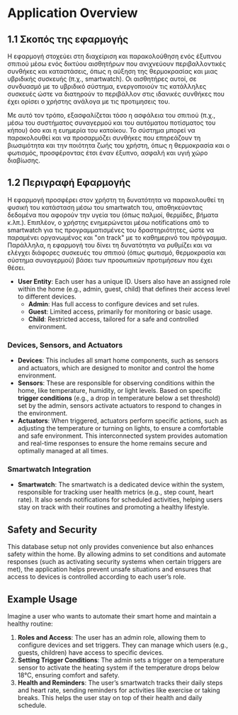 # Application Overview

## 1.1 Σκοπός της εφαρμογής

Η εφαρμογή στοχεύει στη διαχείριση και παρακολούθηση ενός έξυπνου σπιτιού μέσω ενός δικτύου αισθητήρων που ανιχνεύουν περιβαλλοντικές συνθήκες και καταστάσεις, όπως η αύξηση της θερμοκρασίας και μιας υβριδικής συσκευής (π.χ., smartwatch). Οι αισθητήρες αυτοί, σε συνδυασμό με το υβριδικό σύστημα, ενεργοποιούν τις κατάλληλες συσκευές ώστε να διατηρούν το περιβάλλον στις ιδανικές συνθήκες που έχει ορίσει ο χρήστης ανάλογα με τις προτιμησεις του.

Με αυτό τον τρόπο, εξασφαλίζεται τόσο η ασφάλεια του σπιτιού (π.χ., μέσω του συστήματος συναγερμού και του αυτόματου ποτίσματος του κήπου) όσο και η ευημερία του κατοίκου. Το σύστημα μπορεί να παρακολουθεί και να προσαρμόζει συνθήκες που επηρεάζουν τη βιωσιμότητα και την ποιότητα ζωής του χρήστη, όπως η θερμοκρασία και ο φωτισμός, προσφέροντας έτσι έναν έξυπνο, ασφαλή και υγιή χώρο διαβίωσης.


## 1.2	Περιγραφή Εφαρμογής

Η εφαρμογή προσφέρει στον χρήστη τη δυνατότητα να παρακολουθεί τη φυσική του κατάσταση μέσω του smartwatch του, αποθηκεύοντας δεδομένα που αφορούν την υγεία του (όπως παλμοί, θερμίδες, βήματα κ.λπ.). Επιπλέον, ο χρήστης ενημερώνεται μέσω notifications από το smartwatch για τις προγραμματισμένες του δραστηριότητες, ώστε να παραμένει οργανωμένος και "on track" με το καθημερινό του πρόγραμμα.
Παράλληλα, η εφαρμογή του δίνει τη δυνατότητα να ρυθμίζει και να ελέγχει διάφορες συσκευές του σπιτιού (όπως φωτισμό, θερμοκρασία και σύστημα συναγερμού) βάσει των προσωπικών  προτιμήσεων που έχει θέσει. 



- **User Entity**: Each user has a unique ID. Users also have an assigned role within the home (e.g., admin, guest, child) that defines their access level to different devices. 
   - **Admin**: Has full access to configure devices and set rules.
   - **Guest**: Limited access, primarily for monitoring or basic usage.
   - **Child**: Restricted access, tailored for a safe and controlled environment.

### Devices, Sensors, and Actuators
- **Devices**: This includes all smart home components, such as sensors and actuators, which are designed to monitor and control the home environment. 
- **Sensors**: These are responsible for observing conditions within the home, like temperature, humidity, or light levels. Based on specific **trigger conditions** (e.g., a drop in temperature below a set threshold) set by the admin, sensors activate actuators to respond to changes in the environment.
- **Actuators**: When triggered, actuators perform specific actions, such as adjusting the temperature or turning on lights, to ensure a comfortable and safe environment. This interconnected system provides automation and real-time responses to ensure the home remains secure and optimally managed at all times.

### Smartwatch Integration
- **Smartwatch**: The smartwatch is a dedicated device within the system, responsible for tracking user health metrics (e.g., step count, heart rate). It also sends notifications for scheduled activities, helping users stay on track with their routines and promoting a healthy lifestyle.

## Safety and Security

This database setup not only provides convenience but also enhances safety within the home. By allowing admins to set conditions and automate responses (such as activating security systems when certain triggers are met), the application helps prevent unsafe situations and ensures that access to devices is controlled according to each user’s role.

## Example Usage

Imagine a user who wants to automate their smart home and maintain a healthy routine:
1. **Roles and Access**: The user has an admin role, allowing them to configure devices and set triggers. They can manage which users (e.g., guests, children) have access to specific devices.
2. **Setting Trigger Conditions**: The admin sets a trigger on a temperature sensor to activate the heating system if the temperature drops below 18°C, ensuring comfort and safety.
3. **Health and Reminders**: The user’s smartwatch tracks their daily steps and heart rate, sending reminders for activities like exercise or taking breaks. This helps the user stay on top of their health and daily schedule.

